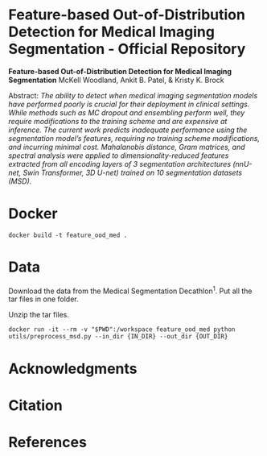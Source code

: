 # Feature-based Out-of-Distribution Detection for Medical Imaging Segmentation - Official Repository

**Feature-based Out-of-Distribution Detection for Medical Imaging Segmentation**
McKell Woodland, Ankit B. Patel, & Kristy K. Brock

Abstract: *The ability to detect when medical imaging segmentation models have performed poorly is crucial for their deployment in clinical settings. While methods such as MC dropout and ensembling perform well, they require modifications to the training scheme and are expensive at inference. The current work predicts inadequate performance using the segmentation model’s features, requiring no training scheme modifications, and incurring minimal cost. Mahalanobis distance, Gram matrices, and spectral analysis were applied to dimensionality-reduced features extracted from all encoding layers of 3 segmentation architectures (nnU-net, Swin Transformer, 3D U-net) trained on 10 segmentation datasets (MSD).*

# Docker

```
docker build -t feature_ood_med .
```

# Data

Download the data from the Medical Segmentation Decathlon<sup>1</sup>. Put all the tar files in one folder.

Unzip the tar files.
```
docker run -it --rm -v "$PWD":/workspace feature_ood_med python utils/preprocess_msd.py --in_dir {IN_DIR} --out_dir {OUT_DIR}
```
# Acknowledgments

# Citation

# References
